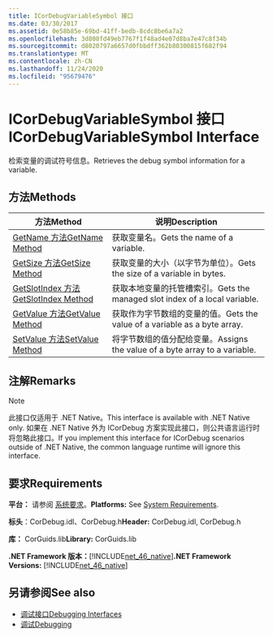 ```yaml
---
title: ICorDebugVariableSymbol 接口
ms.date: 03/30/2017
ms.assetid: 0e58b85e-69bd-41ff-bedb-8cdc8be6a7a2
ms.openlocfilehash: 3d808fd49eb7767f1f48ad4e07d8ba7e47c8f34b
ms.sourcegitcommit: d8020797a6657d0fbbdff362b80300815f682f94
ms.translationtype: MT
ms.contentlocale: zh-CN
ms.lasthandoff: 11/24/2020
ms.locfileid: "95679476"
---
```

# <a name="icordebugvariablesymbol-interface"></a><span data-ttu-id="0071c-102">ICorDebugVariableSymbol 接口</span><span class="sxs-lookup"><span data-stu-id="0071c-102">ICorDebugVariableSymbol Interface</span></span>

<span data-ttu-id="0071c-103">检索变量的调试符号信息。</span><span class="sxs-lookup"><span data-stu-id="0071c-103">Retrieves the debug symbol information for a variable.</span></span>  
  
## <a name="methods"></a><span data-ttu-id="0071c-104">方法</span><span class="sxs-lookup"><span data-stu-id="0071c-104">Methods</span></span>  
  
|<span data-ttu-id="0071c-105">方法</span><span class="sxs-lookup"><span data-stu-id="0071c-105">Method</span></span>|<span data-ttu-id="0071c-106">说明</span><span class="sxs-lookup"><span data-stu-id="0071c-106">Description</span></span>|  
|------------|-----------------|  
|[<span data-ttu-id="0071c-107">GetName 方法</span><span class="sxs-lookup"><span data-stu-id="0071c-107">GetName Method</span></span>](icordebugvariablesymbol-getname-method.md)|<span data-ttu-id="0071c-108">获取变量名。</span><span class="sxs-lookup"><span data-stu-id="0071c-108">Gets the name of a variable.</span></span>|  
|[<span data-ttu-id="0071c-109">GetSize 方法</span><span class="sxs-lookup"><span data-stu-id="0071c-109">GetSize Method</span></span>](icordebugvariablesymbol-getsize-method.md)|<span data-ttu-id="0071c-110">获取变量的大小（以字节为单位）。</span><span class="sxs-lookup"><span data-stu-id="0071c-110">Gets the size of a variable in bytes.</span></span>|  
|[<span data-ttu-id="0071c-111">GetSlotIndex 方法</span><span class="sxs-lookup"><span data-stu-id="0071c-111">GetSlotIndex Method</span></span>](icordebugvariablesymbol-getslotindex-method.md)|<span data-ttu-id="0071c-112">获取本地变量的托管槽索引。</span><span class="sxs-lookup"><span data-stu-id="0071c-112">Gets the managed slot index of a local variable.</span></span>|  
|[<span data-ttu-id="0071c-113">GetValue 方法</span><span class="sxs-lookup"><span data-stu-id="0071c-113">GetValue Method</span></span>](icordebugvariablesymbol-getvalue-method.md)|<span data-ttu-id="0071c-114">获取作为字节数组的变量的值。</span><span class="sxs-lookup"><span data-stu-id="0071c-114">Gets the value of a variable as a byte array.</span></span>|  
|[<span data-ttu-id="0071c-115">SetValue 方法</span><span class="sxs-lookup"><span data-stu-id="0071c-115">SetValue Method</span></span>](icordebugvariablesymbol-setvalue-method.md)|<span data-ttu-id="0071c-116">将字节数组的值分配给变量。</span><span class="sxs-lookup"><span data-stu-id="0071c-116">Assigns the value of a byte array to a variable.</span></span>|  
  
## <a name="remarks"></a><span data-ttu-id="0071c-117">注解</span><span class="sxs-lookup"><span data-stu-id="0071c-117">Remarks</span></span>  
  
> [!NOTE]
> <span data-ttu-id="0071c-118">此接口仅适用于 .NET Native。</span><span class="sxs-lookup"><span data-stu-id="0071c-118">This interface is available with .NET Native only.</span></span> <span data-ttu-id="0071c-119">如果在 .NET Native 外为 ICorDebug 方案实现此接口，则公共语言运行时将忽略此接口。</span><span class="sxs-lookup"><span data-stu-id="0071c-119">If you implement this interface for ICorDebug scenarios outside of .NET Native, the common language runtime will ignore this interface.</span></span>  
  
## <a name="requirements"></a><span data-ttu-id="0071c-120">要求</span><span class="sxs-lookup"><span data-stu-id="0071c-120">Requirements</span></span>  

 <span data-ttu-id="0071c-121">**平台：** 请参阅 [系统要求](../../get-started/system-requirements.md)。</span><span class="sxs-lookup"><span data-stu-id="0071c-121">**Platforms:** See [System Requirements](../../get-started/system-requirements.md).</span></span>  
  
 <span data-ttu-id="0071c-122">**标头**：CorDebug.idl、CorDebug.h</span><span class="sxs-lookup"><span data-stu-id="0071c-122">**Header:** CorDebug.idl, CorDebug.h</span></span>  
  
 <span data-ttu-id="0071c-123">**库：** CorGuids.lib</span><span class="sxs-lookup"><span data-stu-id="0071c-123">**Library:** CorGuids.lib</span></span>  
  
 <span data-ttu-id="0071c-124">**.NET Framework 版本：**[!INCLUDE[net_46_native](../../../../includes/net-46-native-md.md)]</span><span class="sxs-lookup"><span data-stu-id="0071c-124">**.NET Framework Versions:** [!INCLUDE[net_46_native](../../../../includes/net-46-native-md.md)]</span></span>  
  
## <a name="see-also"></a><span data-ttu-id="0071c-125">另请参阅</span><span class="sxs-lookup"><span data-stu-id="0071c-125">See also</span></span>

- [<span data-ttu-id="0071c-126">调试接口</span><span class="sxs-lookup"><span data-stu-id="0071c-126">Debugging Interfaces</span></span>](debugging-interfaces.md)
- [<span data-ttu-id="0071c-127">调试</span><span class="sxs-lookup"><span data-stu-id="0071c-127">Debugging</span></span>](index.md)
